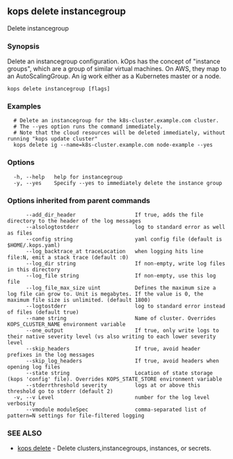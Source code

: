 
<!--- This file is automatically generated by make gen-cli-docs; changes should be made in the go CLI command code (under cmd/kops) -->

## kops delete instancegroup

Delete instancegroup

### Synopsis

Delete an instancegroup configuration. kOps has the concept of "instance groups", which are a group of similar virtual machines. On AWS, they map to an AutoScalingGroup. An ig work either as a Kubernetes master or a node.

```
kops delete instancegroup [flags]
```

### Examples

```
  # Delete an instancegroup for the k8s-cluster.example.com cluster.
  # The --yes option runs the command immediately.
  # Note that the cloud resources will be deleted immediately, without running "kops update cluster"
  kops delete ig --name=k8s-cluster.example.com node-example --yes
```

### Options

```
  -h, --help   help for instancegroup
  -y, --yes    Specify --yes to immediately delete the instance group
```

### Options inherited from parent commands

```
      --add_dir_header                   If true, adds the file directory to the header of the log messages
      --alsologtostderr                  log to standard error as well as files
      --config string                    yaml config file (default is $HOME/.kops.yaml)
      --log_backtrace_at traceLocation   when logging hits line file:N, emit a stack trace (default :0)
      --log_dir string                   If non-empty, write log files in this directory
      --log_file string                  If non-empty, use this log file
      --log_file_max_size uint           Defines the maximum size a log file can grow to. Unit is megabytes. If the value is 0, the maximum file size is unlimited. (default 1800)
      --logtostderr                      log to standard error instead of files (default true)
      --name string                      Name of cluster. Overrides KOPS_CLUSTER_NAME environment variable
      --one_output                       If true, only write logs to their native severity level (vs also writing to each lower severity level
      --skip_headers                     If true, avoid header prefixes in the log messages
      --skip_log_headers                 If true, avoid headers when opening log files
      --state string                     Location of state storage (kops 'config' file). Overrides KOPS_STATE_STORE environment variable
      --stderrthreshold severity         logs at or above this threshold go to stderr (default 2)
  -v, --v Level                          number for the log level verbosity
      --vmodule moduleSpec               comma-separated list of pattern=N settings for file-filtered logging
```

### SEE ALSO

* [kops delete](kops_delete.md)	 - Delete clusters,instancegroups, instances, or secrets.

